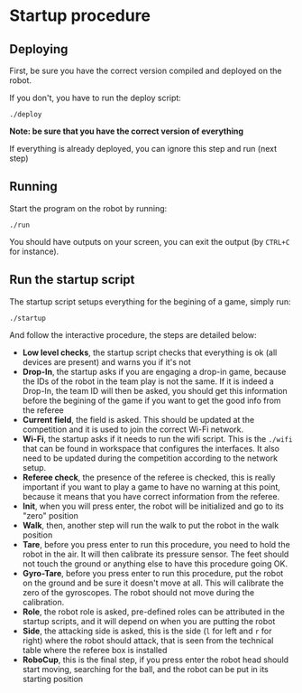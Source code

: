 # Startup procedure

## Deploying

First, be sure you have the correct version compiled and deployed on the robot.

If you don't, you have to run the deploy script:

    ./deploy

**Note: be sure that you have the correct version of everything**

If everything is already deployed, you can ignore this step and run (next step)

## Running

Start the program on the robot by running:

    ./run
    
You should have outputs on your screen, you can exit the output (by `CTRL+C` for instance).

## Run the startup script

The startup script setups everything for the begining of a game, simply run:

    ./startup
    
And follow the interactive procedure, the steps are detailed below:

* **Low level checks**, the startup script checks that everything is ok (all devices are present) and warns you if it's not
* **Drop-In**, the startup asks if you are engaging a drop-in game, because the IDs of the robot in the team play is not the same. If it is indeed a Drop-In, the team ID will then be asked, you should get this information before the begining of the game if you want to get the good info from the referee
* **Current field**, the field is asked. This should be updated at the competition and it is used to join the correct Wi-Fi network.
* **Wi-Fi**, the startup asks if it needs to run the wifi script. This is the `./wifi` that can be found in workspace that configures the interfaces. It also need to be updated during the competition according to the network setup.
* **Referee check**, the presence of the referee is checked, this is really important if you want to play a game to have no warning at this point, because it means that you have correct information from the referee.
* **Init**, when you will press enter, the robot will be initialized and go to its "zero" position
* **Walk**, then, another step will run the walk to put the robot in the walk position
* **Tare**, before you press enter to run this procedure, you need to hold the robot in the air. It will then calibrate its pressure sensor. The feet should not touch the ground or anything else to have this procedure going OK.
* **Gyro-Tare**, before you press enter to run this procedure, put the robot on the ground and be sure it doesn't move at all. This will calibrate the zero of the gyroscopes. The robot should not move during the calibration.
* **Role**, the robot role is asked, pre-defined roles can be attributed in the startup scripts, and it will depend on when you are putting the robot
* **Side**, the attacking side is asked, this is the side (`l` for left and `r` for right) where the robot should attack, that is seen from the technical table where the referee box is installed 
* **RoboCup**, this is the final step, if you press enter the robot head should start moving, searching for the ball, and the robot can be put in its starting position



